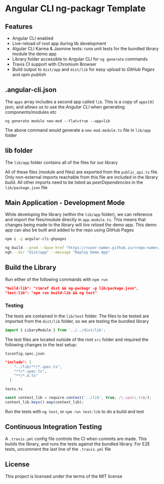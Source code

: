 # Angular CLI ng-packagr Template

## Features

- Angular CLI enabled
- Live-reload of root app during lib development
- Algular CLI Karma & Jasmine tests: runs unit tests for the bundled library module the demo app
- Library folder accessible to Angular CLI for `ng generate` commands
- Travis CI support with Chromium Browser
- Build output to `dist/app` and `dist/lib` for easy upload to *GitHub Pages* and *npm publish*

## .angular-cli.json

The `apps` array includes a second app called `lib`. This is a copy of `apps[0]` json, and allows us to use the *Angular CLI* when generating components/modules etc

```
ng generate module new-mod --flat=true --app=lib
```

The above command would generate a `new-mod.module.ts` file in `lib/app` folder

## lib folder

The `lib/app` folder contains all of the files for our library

All of these files (module and files) are exported from the `public_api.ts` file. Only non-external imports reachable from this file are included in the library build. All other imports need to be listed as *peerDependencies* in the `lib/package.json` file

## Main Application - Development Mode

While developing the library (within the `lib/app` folder), we can reference and import the files/module directly in `app.module.ts`. This means that changes being made to the library will *live reload* the demo app. This demo app can also be built and added to the repo using GitHub Pages 

```bash
npm i -g angular-cli-ghpages

ng build --prod --base-href "https://<user-name>.github.io/<repo-name>/"
ngh --dir "dist/app" --message "Deploy Demo App"
```

## Build the Library

Run either of the following commands with `npm run`

```json
"build:lib": "rimraf dist && ng-packagr -p lib/package.json",
"test:lib": "npm run build:lib && ng test"
```

### Testing

The tests are contained in the `lib/test` folder. The files to be tested are imported from the `dist/lib` folder, so we are testing the bundled library

```typescript
import { LibaryModule } from '../../dist/lib';
```

The test files are located outside of the root `src` folder and required the following changes to the test setup:

`tsconfig.spec.json`
```json
"include": [
    "../lib/**/*.spec.ts",
    "**/*.spec.ts",
    "**/*.d.ts"
  ]
```
`tests.ts`
```javascript 
const context_lib = require.context('../lib', true, /\.spec\.ts$/);
context_lib.keys().map(context_lib);
```

Run the tests with `ng test`, or `npm run test:lib` to do a build and test

## Continuous Integration Testing

A `.travis.yml` config file controls the CI when commits are made. This builds the library, and runs the tests against the bundled library. For E2E tests, uncomment the last line of the `.travis.yml` file

## License

This project is licensed under the terms of the MIT license
